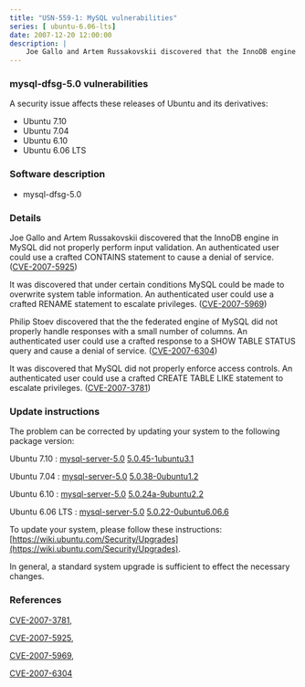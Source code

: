 ```yaml
---
title: "USN-559-1: MySQL vulnerabilities"
series: [ ubuntu-6.06-lts]
date: 2007-12-20 12:00:00
description: |
    Joe Gallo and Artem Russakovskii discovered that the InnoDB engine in MySQL did not properly perform input validation. An authenticated user could use a crafted CONTAINS statement to cause a denial of service. ([CVE-2007-5925](http://people.ubuntu.com/~ubuntu-security/cve/CVE-2007-5925))
--- 
```

 
### mysql-dfsg-5.0 vulnerabilities

A security issue affects these releases of Ubuntu and its derivatives:

* Ubuntu 7.10
* Ubuntu 7.04
* Ubuntu 6.10
* Ubuntu 6.06 LTS

### Software description

* mysql-dfsg-5.0 

### Details

Joe Gallo and Artem Russakovskii discovered that the InnoDB engine in MySQL did not properly perform input validation. An authenticated user could use a crafted CONTAINS statement to cause a denial of service. ([CVE-2007-5925](http://people.ubuntu.com/~ubuntu-security/cve/CVE-2007-5925))

It was discovered that under certain conditions MySQL could be made to overwrite system table information. An authenticated user could use a crafted RENAME statement to escalate privileges. ([CVE-2007-5969](http://people.ubuntu.com/~ubuntu-security/cve/CVE-2007-5969))

Philip Stoev discovered that the the federated engine of MySQL did not properly handle responses with a small number of columns. An authenticated user could use a crafted response to a SHOW TABLE STATUS query and cause a denial of service. ([CVE-2007-6304](http://people.ubuntu.com/~ubuntu-security/cve/CVE-2007-6304))

It was discovered that MySQL did not properly enforce access controls. An authenticated user could use a crafted CREATE TABLE LIKE statement to escalate privileges. ([CVE-2007-3781](http://people.ubuntu.com/~ubuntu-security/cve/CVE-2007-3781)) 

### Update instructions

The problem can be corrected by updating your system to the following package version:

Ubuntu 7.10
 : [mysql-server-5.0](https://launchpad.net/ubuntu/+source/mysql-dfsg-5.0) <span> [5.0.45-1ubuntu3.1](https://launchpad.net/ubuntu/+source/mysql-dfsg-5.0/5.0.45-1ubuntu3.1) </span> 

Ubuntu 7.04
 : [mysql-server-5.0](https://launchpad.net/ubuntu/+source/mysql-dfsg-5.0) <span> [5.0.38-0ubuntu1.2](https://launchpad.net/ubuntu/+source/mysql-dfsg-5.0/5.0.38-0ubuntu1.2) </span> 

Ubuntu 6.10
 : [mysql-server-5.0](https://launchpad.net/ubuntu/+source/mysql-dfsg-5.0) <span> [5.0.24a-9ubuntu2.2](https://launchpad.net/ubuntu/+source/mysql-dfsg-5.0/5.0.24a-9ubuntu2.2) </span> 

Ubuntu 6.06 LTS
 : [mysql-server-5.0](https://launchpad.net/ubuntu/+source/mysql-dfsg-5.0) <span> [5.0.22-0ubuntu6.06.6](https://launchpad.net/ubuntu/+source/mysql-dfsg-5.0/5.0.22-0ubuntu6.06.6) </span> 

To update your system, please follow these instructions: [https://wiki.ubuntu.com/Security/Upgrades](https://wiki.ubuntu.com/Security/Upgrades).

In general, a standard system upgrade is sufficient to effect the necessary changes. 

### References

 [CVE-2007-3781](http://people.ubuntu.com/~ubuntu-security/cve/CVE-2007-3781), 

 [CVE-2007-5925](http://people.ubuntu.com/~ubuntu-security/cve/CVE-2007-5925), 

 [CVE-2007-5969](http://people.ubuntu.com/~ubuntu-security/cve/CVE-2007-5969), 

 [CVE-2007-6304](http://people.ubuntu.com/~ubuntu-security/cve/CVE-2007-6304)
 
